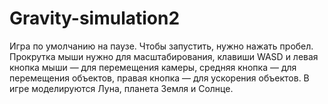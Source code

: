 # Gravity-simulation2

Игра по умолчанию на паузе. Чтобы запустить, нужно нажать пробел. Прокрутка мыши нужно для масштабирования, клавиши WASD и левая кнопка мыши — для перемещения камеры, средняя кнопка — для перемещения объектов, правая кнопка — для ускорения объектов. В игре моделируются Луна, планета Земля и Солнце.

